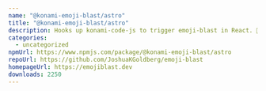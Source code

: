 ```yaml
---
name: "@konami-emoji-blast/astro"
title: "@konami-emoji-blast/astro"
description: Hooks up konami-code-js to trigger emoji-blast in React. 🎇
categories:
  - uncategorized
npmUrl: https://www.npmjs.com/package/@konami-emoji-blast/astro
repoUrl: https://github.com/JoshuaKGoldberg/emoji-blast
homepageUrl: https://emojiblast.dev
downloads: 2250
---
```

